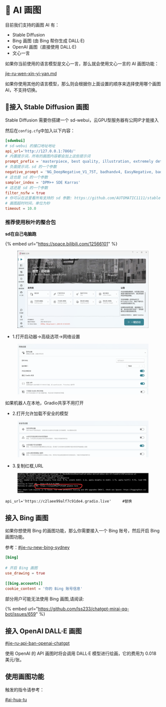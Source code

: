 # 🐉 AI 画图

目前我们支持的画图 AI 有：

* Stable Diffusion
* Bing 画图 (由 Bing 帮你生成 DALL·E)
* OpenAI 画图（直接使用 DALL·E)
* 文心一言

如果你当前使用的语言模型是文心一言，那么就会使用文心一言的 AI 画图功能：

[jie-ru-wen-xin-yi-yan.md](jie-ru-ai-ping-tai/jie-ru-wen-xin-yi-yan.md "mention")

如果你使用其他的语言模型，那么则会根据你上面设置的顺序来选择使用哪个画图 AI，不支持切换。

## 🥑接入 Stable Diffusion 画图

Stable Diffusion 需要你搭建一个 sd-webui，云GPU型服务器有公网IP才能接入

然后在`config.cfg`中加入以下内容：

```toml
[sdwebui]
# sd-webui 的接口地址地址
api_url='http://127.0.0.1:7860/'
# 内置提示词，所有的画图内容都会加上这些提示词
prompt_prefix = 'masterpiece, best quality, illustration, extremely detailed 8K wallpaper'
# 负面提示词，sd 的一个参数
negative_prompt = 'NG_DeepNegative_V1_75T, badhandv4, EasyNegative, bad hands, missing fingers, cropped legs, worst quality, low quality, normal quality, jpeg artifacts, blurry,missing arms, long neck, Humpbacked,multiple breasts, mutated hands and fingers, long body, mutation, poorly drawn , bad anatomy,bad shadow,unnatural body, fused breasts, bad breasts, more than one person,wings on halo,small wings, 2girls, lowres, bad anatomy, text, error, extra digit, fewer digits, cropped, worst quality, low quality, normal quality, jpeg artifacts, signature, watermark, username, out of frame, lowres, text, error, cropped, worst quality, low quality, jpeg artifacts, ugly, duplicate, morbid, mutilated, out of frame, extra fingers, mutated hands, poorly drawn hands, poorly drawn face, mutation, deformed, dehydrated, bad anatomy, bad proportions, extra limbs, cloned face, disfigured, gross proportions, malformed limbs, missing arms, missing legs, extra arms, extra legs, fused fingers, too many fingers,'
# 这也是 sd 的一个参数
sampler_index = 'DPM++ SDE Karras'
# 这还是 sd 的一个参数
filter_nsfw = true
# 你可以在这里看所有支持的 sd 参数: https://github.com/AUTOMATIC1111/stable-diffusion-webui/wiki/API
# 画图超时时间，单位为秒
timeout = 10.0
```

### 推荐使用秋叶的整合包

**sd在自己电脑跑**

{% embed url="https://space.bilibili.com/12566101" %}

<figure><img src="../.gitbook/assets/9d9b9a2ebeaa9d36c9a9ba0e8b56b359.png" alt=""><figcaption></figcaption></figure>

* 1.打开启动器→高级选项→网络设置

<figure><img src="../.gitbook/assets/{BE032FB8-6409-4a0f-BBDA-EBC54408BFC1}.png" alt=""><figcaption></figcaption></figure>

&#x20;          如果机器人在本地，Gradio共享不用打开

* 2.打开允许加载不安全的模型

<figure><img src="../.gitbook/assets/{2DFF8933-A6E1-43fa-BF9D-5E1227C53311} (1).png" alt=""><figcaption></figcaption></figure>

* &#x20;3.复制红框,URL

<figure><img src="../.gitbook/assets/{C36F129C-B01C-4066-A17A-B69182ACB54D}.png" alt=""><figcaption></figcaption></figure>

```
api_url='https://c2laee99alf7c91de4.gradio.live'     #替换
```

## 接入 Bing 画图

如果你想使用 Bing 的画图功能，那么你需要接入一个 Bing 账号，然后开启 Bing 画图功能。

参考：[#jie-ru-new-bing-sydney](jie-ru-ai-ping-tai/#jie-ru-new-bing-sydney "mention")

```toml
[bing]

# 开启 Bing 画图
use_drawing = true

[[bing.accounts]]
cookie_content = '你的 Bing 账号信息'
```

部分用户可能无法使用 Bing 画图,请阅读:

{% embed url="https://github.com/lss233/chatgpt-mirai-qq-bot/issues/659" %}

## 接入 OpenAI DALL·E 画图

[#jie-ru-api-ban-openai-chatgpt](jie-ru-ai-ping-tai/jie-ru-openai-de-chatgpt.md#jie-ru-api-ban-openai-chatgpt "mention")

使用 OpenAI 的 API 画图时将会调用 DALL·E 模型进行绘画，它的费用为 0.018 美元/张。

## 使用画图功能

触发的指令请参考：

[#ai-hua-tu](chu-fa-xing-shi-yu-zhi-ling.md#ai-hua-tu "mention")
